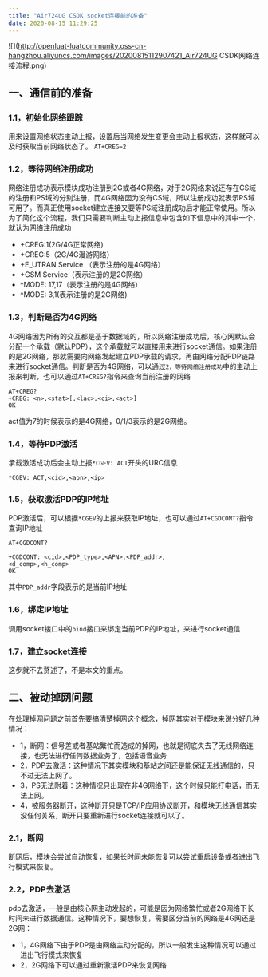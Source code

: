 ```yaml
---
title: "Air724UG CSDK socket连接前的准备"
date: 2020-08-15 11:29:25
---
```


![](http://openluat-luatcommunity.oss-cn-hangzhou.aliyuncs.com/images/20200815112907421_Air724UG CSDK网络连接流程.png)
## 一、通信前的准备
### 1.1，初始化网络跟踪
用来设置网络状态主动上报，设置后当网络发生变更会主动上报状态，这样就可以及时获取当前网络状态了。
`AT+CREG=2`
### 1.2，等待网络注册成功
网络注册成功表示模块成功注册到2G或者4G网络，对于2G网络来说还存在CS域的注册和PS域的分别注册，而4G网络因为没有CS域，所以注册成功就表示PS域可用了。而真正使用socket建立连接又要等PS域注册成功后才能正常使用。所以为了简化这个流程，我们只需要判断主动上报信息中包含如下信息中的其中一个，就认为网络注册成功
* +CREG:1(2G/4G正常网络)
* +CREG:5（2G/4G漫游网络）
* +E_UTRAN Service （表示注册的是4G网络）
* +GSM Service（表示注册的是2G网络）
* ^MODE: 17,17（表示注册的是4G网络）
* ^MODE: 3,1(表示注册的是2G网络)

### 1.3，判断是否为4G网络
4G网络因为所有的交互都是基于数据域的，所以网络注册成功后，核心网默认会分配一个承载（默认PDP），这个承载就可以直接用来进行socket通信。如果注册的是2G网络，那就需要向网络发起建立PDP承载的请求，再由网络分配PDP链路来进行socket通信。判断是否为4G网络，可以通过`2，等待网络注册成功`中的主动上报来判断，也可以通过`AT+CREG?`指令来查询当前注册的网络

```
AT+CREG?
+CREG: <n>,<stat>[,<lac>,<ci>,<act>]
OK
```
act值为7的时候表示的是4G网络，0/1/3表示的是2G网络。

### 1.4，等待PDP激活
承载激活成功后会主动上报`*CGEV: ACT`开头的URC信息
```
*CGEV: ACT,<cid>,<apn>,<ip>
```
### 1.5，获取激活PDP的IP地址
PDP激活后，可以根据`*CGEV`的上报来获取IP地址，也可以通过`AT+CGDCONT?`指令查询IP地址
```
AT+CGDCONT?

+CGDCONT: <cid>,<PDP_type>,<APN>,<PDP_addr>,
<d_comp>,<h_comp>
OK

```
其中`PDP_addr`字段表示的是当前IP地址
### 1.6，绑定IP地址
调用socket接口中的`bind`接口来绑定当前PDP的IP地址，来进行socket通信
### 1.7，建立socket连接
这步就不去赘述了，不是本文的重点。

## 二、被动掉网问题
在处理掉网问题之前首先要搞清楚掉网这个概念，掉网其实对于模块来说分好几种情况：
* 1，断网：信号差或者基站繁忙而造成的掉网，也就是彻底失去了无线网络连接，也无法进行任何数据业务了，包括语音业务
* 2，PDP去激活：这种情况下其实模块和基站之间还是能保证无线通信的，只不过无法上网了。
* 3，PS无法附着：这种情况只出现在非4G网络下，这个时候只能打电话，而无法上网。
* 4，被服务器断开，这种断开只是TCP/IP应用协议断开，和模块无线通信其实没任何关系，断开只要重新进行socket连接就可以了。

### 2.1，断网
断网后，模块会尝试自动恢复，如果长时间未能恢复可以尝试重启设备或者进出飞行模式来恢复。
### 2.2，PDP去激活
pdp去激活，一般是由核心网主动发起的，可能是因为网络繁忙或者2G网络下长时间未进行数据通信。这种情况下，要想恢复，需要区分当前的网络是4G网还是2G网：
* 1，4G网络下由于PDP是由网络主动分配的，所以一般发生这种情况可以通过进出飞行模式来恢复
* 2，2G网络下可以通过重新激活PDP来恢复网络


